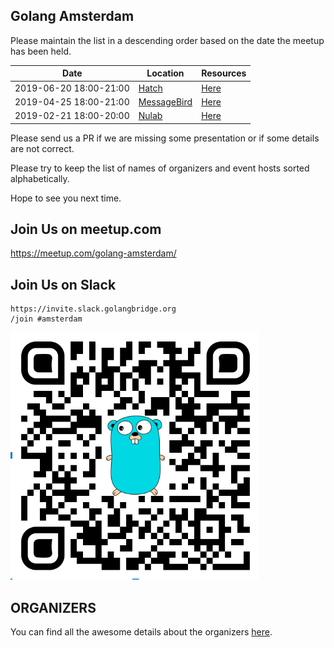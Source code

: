 Golang Amsterdam
----------------

Please maintain the list in a descending order based on the date the meetup has been held.

| Date                   | Location                    | Resources                           |
|------------------------|-----------------------------|-------------------------------------|
| 2019-06-20 18:00-21:00 | [Hatch](https://hatchstudio.co/)  | [Here](2019-06-20@hatch/README.md)  |
| 2019-04-25 18:00-21:00 | [MessageBird](https://www.messagebird.com)  | [Here](2019-04-25@messagebird/README.md)  |
| 2019-02-21 18:00-20:00 | [Nulab](https://nulab.com)  | [Here](2019-02-21@nulab/README.md)  |


Please send us a PR if we are missing some presentation or if some details are not correct.

Please try to keep the list of names of organizers and event hosts sorted alphabetically.

Hope to see you next time.

Join Us on meetup.com
---------------------

https://meetup.com/golang-amsterdam/

Join Us on Slack
-----------------

```
https://invite.slack.golangbridge.org
/join #amsterdam
```

![Join Us](qr.png?raw=true "QR Code")

ORGANIZERS
----------

You can find all the awesome details about the organizers [here](ORGANIZERS).
